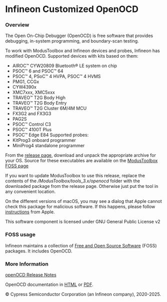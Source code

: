 Infineon Customized OpenOCD
===============

### Overview

The Open On-Chip Debugger (OpenOCD) is free software that provides debugging, in-system programming, and boundary-scan testing.

To work with ModusToolbox and Infineon devices and probes, Infineon has modified OpenOCD.
Supported devices with kits based on them:
- AIROC™ CYW20809 Bluetooth® LE system on chip
- PSOC™ 6 and PSOC™ 64
- PSOC™ 4, PSoC™ 4 HVPA, PSOC™ 4 HVMS
- PMG1, CCGx
- CYW4390x
- XMC7xxx, XMC5xxx
- TRAVEO™ T2G Body High
- TRAVEO™ T2G Body Entry
- TRAVEO™ T2G Cluster 6M/4M MCU
- FX3G2 and FX3G3
- PAG2S
- PSOC™ Control C3
- PSOC™ 4100T Plus
- PSOC™ Edge E84
Supported probes:
- KitProg3 onboard programmer
- MiniProg4 standalone programmer

From the [release page](https://github.com/Infineon/openocd/releases), download and unpack the appropriate archive for your OS. Source for these executables are available on the [ModusToolbox FOSS page](https://www.infineon.com/cms/en/design-support/software/free-and-open-source-software-foss/modustoolbox-foss-packages/)

If you want to update ModusToolbox to use this release, replace the contents of the */ModusToolbox/tools_3.x/openocd* folder with the downloaded package from the release page. Otherwise just put the tool in any convenient location.

On the different versions of macOS, you may see a dialog that Apple cannot check this package for malicious software. If this happens, please follow [instructions](https://support.apple.com/guide/mac-help/open-an-app-by-overriding-security-settings-mh40617/14.0/mac/14.0) from Apple.

This software component is licensed under GNU General Public License v2

### FOSS usage

Infineon maintains a collection of [Free and Open Source Software](https://www.infineon.com/cms/en/design-support/software/free-and-open-source-software-foss/modustoolbox-foss-packages/) (FOSS) packages. It includes OpenOCD.

### More Information

[openOCD Release Notes](https://github.com/Infineon/openocd/blob/main/RELEASE.MD)

OpenOCD documentation in [HTML](http://openocd.org/doc/html/index.html) or [PDF](http://openocd.org/doc/pdf/openocd.pdf).

© Cypress Semiconductor Corporation (an Infineon company), 2020-2025.